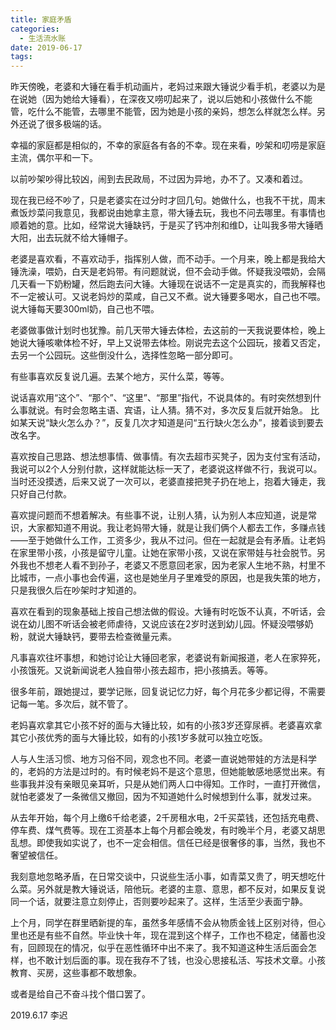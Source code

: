 ```yaml
---
title: 家庭矛盾
categories:
  - 生活流水账
date: 2019-06-17
tags:
---
```

昨天傍晚，老婆和大锤在看手机动画片，老妈过来跟大锤说少看手机，老婆以为是在说她（因为她给大锤看），在深夜又唠叨起来了，说以后她和小孩做什么不能管，吃什么不能管，去哪里不能管，因为她是小孩的亲妈，想怎么样就怎么样。另外还说了很多极端的话。    

幸福的家庭都是相似的，不幸的家庭各有各的不幸。现在来看，吵架和叨唠是家庭主流，偶尔平和一下。
<!-- more -->
以前吵架吵得比较凶，闹到去民政局，不过因为异地，办不了。又凑和着过。  

现在我已经不吵了，只是老婆实在过分时才回几句。她做什么，也我不干扰，周末煮饭炒菜问我意见，我都说由她拿主意，带大锤去玩，我也不问去哪里。有事情也顺着她的意。比如，经常说大锤缺钙，于是买了钙冲剂和维D，让叫我多带大锤晒大阳，出去玩就不给大锤帽子。

老婆是喜欢看，不喜欢动手，指挥别人做，而不动手。一个月来，晚上都是我给大锤洗澡，喂奶，白天是老妈带。有问题就说，但不会动手做。怀疑我没喂奶，会隔几天看一下奶粉罐，然后跑去问大锤。大锤现在说话不一定是真实的，而我解释也不一定被认可。又说老妈炒的菜咸，自己又不煮。说大锤要多喝水，自己也不喂。说大锤每天要300ml奶，自己也不喂。  

老婆做事做计划时也犹豫。前几天带大锤去体检，去这前的一天我说要体检，晚上她说大锤咳嗽体检不好，早上又说带去体检。刚说完去这个公园玩，接着又否定，去另一个公园玩。这些倒没什么，选择性忽略一部分即可。

有些事喜欢反复说几遍。去某个地方，买什么菜，等等。  

说话喜欢用“这个”、“那个”、“这里”、“那里”指代，不说具体的。有时突然想到什么事就说。有时会忽略主语、宾语，让人猜。猜不对，多次反复后就开始急。 比如某天说“缺火怎么办？”，反复几次才知道是问“五行缺火怎么办”，接着谈到要去改名字。

喜欢按自己思路、想法想事情、做事情。有次去超市买凳子，因为支付宝有活动，我说可以2个人分别付款，这样就能达标一天了，老婆说这样做不行，我说可以。当时还没摸透，后来又说了一次可以，老婆直接把凳子扔在地上，抱着大锤走，我只好自己付款。  

喜欢提问题而不想着解决。有些事不说，让别人猜，认为别人本应知道，说是常识，大家都知道不用说。我让老妈带大锤，就是让我们俩个人都去工作，多赚点钱——至于她做什么工作，工资多少，我从不过问。但在一起就是会有矛盾。让老妈在家里带小孩，小孩是留守儿童。让她在家带小孩，又说在家带娃与社会脱节。另外我也不想老人看不到孙子，老婆又不愿意回老家，因为老家人生地不熟，村里不比城市，一点小事也会传遍，这也是她坐月子里难受的原因，也是我失策的地方，只是我很久后在吵架时才知道的。  

喜欢在看到的现象基础上按自己想法做的假设。大锤有时吃饭不认真，不听话，会说在幼儿图不听话会被老师虐待，又说应该在2岁时送到幼儿园。怀疑没喂够奶粉，就说大锤缺钙，要带去检查微量元素。

凡事喜欢往坏事想，和她讨论让大锤回老家，老婆说有新闻报道，老人在家猝死，小孩饿死。又说新闻说老人独自带小孩去超市，把小孩搞丢。等等。  

很多年前，跟她提过，要学记账，回复说记忆力好，每个月花多少都记得，不需要记每一笔。多次后，就不管了。  

老妈喜欢拿其它小孩不好的面与大锤比较，如有的小孩3岁还穿尿裤。老婆喜欢拿其它小孩优秀的面与大锤比较，如有的小孩1岁多就可以独立吃饭。  

人与人生活习惯、地方习俗不同，观念也不同。老婆一直说她带娃的方法是科学的，老妈的方法是过时的。有时候老妈不是这个意思，但她能敏感地感觉出来。有些事我并没有亲眼见亲耳听，只是从她们两人口中得知。工作时，一直打开微信，就怕老婆发了一条微信又撤回，因为不知道她什么时候想到什么事，就发过来。

从去年开始，每个月上缴6千给老婆，2千房租水电，2千买菜钱，还包括充电费、停车费、煤气费等。现在工资基本上每个月都会晚发，有时晚半个月，老婆又胡思乱想。即使我如实说了，也不一定会相信。信任已经是很奢侈的事，当然，我也不奢望被信任。

我刻意地忽略矛盾，在日常交谈中，只说些生活小事，如青菜又贵了，明天想吃什么菜。另外就是教大锤说话，陪他玩。老婆的主意、意思，都不反对，如果反复说同一个话，就要注意立刻停止，否则要吵起来了。这样，生活至少表面宁静。  

上个月，同学在群里晒新提的车，虽然多年感情不会从物质金钱上区别对待，但心里也还是有些不自然。毕业快十年，现在混到这个样子，工作也不稳定，储蓄也没有，回顾现在的情况，似乎在恶性循环中出不来了。我不知道这种生活后面会怎样，也不敢计划后面的事。现在我存不了钱，也没心思接私活、写技术文章。小孩教育、买房，这些事都不敢想象。

或者是给自己不奋斗找个借口罢了。

2019.6.17 李迟
